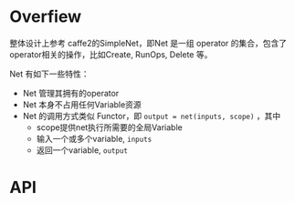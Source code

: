 # Overfiew

整体设计上参考 caffe2的SimpleNet，即Net 是一组 operator 的集合，包含了operator相关的操作，比如Create, RunOps, Delete 等。

Net 有如下一些特性：

- Net 管理其拥有的operator
- Net 本身不占用任何Variable资源
- Net 的调用方式类似 Functor，即 `output = net(inputs, scope)` ，其中
  - scope提供net执行所需要的全局Variable
  - 输入一个或多个variable, `inputs`
  - 返回一个variable, `output`

# API
